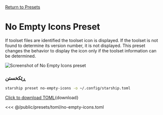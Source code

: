 [Return to Presets](./#no-empty-icons)

# No Empty Icons Preset

If toolset files are identified the toolset icon is displayed. If the toolset is not found to determine its version number, it is not displayed. This preset changes the behavior to display the icon only if the toolset information can be determined.

![Screenshot of No Empty Icons preset](/presets/img/no-empty-icons.png)

### ڕێکخستن

```sh
starship preset no-empty-icons -o ~/.config/starship.toml
```

[Click to download TOML](/presets/toml/no-empty-icons.toml){download}

<<< @/public/presets/toml/no-empty-icons.toml
